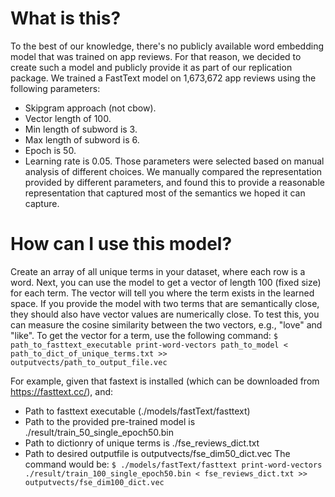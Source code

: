 # What is this?
To the best of our knowledge, there's no publicly available word embedding model that was trained on app reviews. For that reason, we decided to create such a model and publicly provide it as part of our replication package. We trained a FastText model on 1,673,672 app reviews using the following parameters:
- Skipgram approach (not cbow).
- Vector length of 100.
- Min length of subword is 3.
- Max length of subword is 6. 
- Epoch is 50.
- Learning rate is 0.05.
Those parameters were selected based on manual analysis of different choices. We manually compared the representation provided by different parameters, and found this to provide a reasonable representation that captured most of the semantics we hoped it can capture.

# How can I use this model?
Create an array of all unique terms in your dataset, where each row is a word. Next, you can use the model to get a vector of length 100 (fixed size) for each term. The vector will tell you where the term exists in the learned space. If you provide the model with two terms that are semantically close, they should also have vector values are numerically close. To test this, you can measure the cosine similarity between the two vectors, e.g., "love" and "like".  To get the vector for a term, use the following command: 
`$ path_to_fasttext_executable print-word-vectors path_to_model < path_to_dict_of_unique_terms.txt >> outputvects/path_to_output_file.vec`

For example, given that fastext is installed (which can be downloaded from https://fasttext.cc/), and:
- Path to fasttext executable (./models/fastText/fasttext)
- Path to the provided pre-trained model is ./result/train_50_single_epoch50.bin
- Path to dictionry of unique terms is ./fse_reviews_dict.txt
- Path to desired outputfile is outputvects/fse_dim50_dict.vec
The command would be:
`$ ./models/fastText/fasttext print-word-vectors ./result/train_100_single_epoch50.bin < fse_reviews_dict.txt >> outputvects/fse_dim100_dict.vec`
